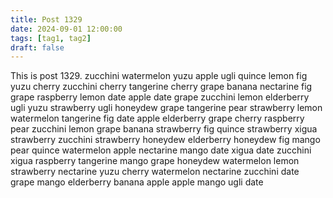 ```yaml
---
title: Post 1329
date: 2024-09-01 12:00:00
tags: [tag1, tag2]
draft: false
---
```

This is post 1329.
zucchini
watermelon
yuzu
apple
ugli
quince
lemon
fig
yuzu
cherry
zucchini
cherry
tangerine
cherry
grape
banana
nectarine
fig
grape
raspberry
lemon
date
apple
date
grape
zucchini
lemon
elderberry
ugli
yuzu
strawberry
ugli
honeydew
grape
tangerine
pear
strawberry
lemon
watermelon
tangerine
fig
date
apple
elderberry
grape
cherry
raspberry
pear
zucchini
lemon
grape
banana
strawberry
fig
quince
strawberry
xigua
strawberry
zucchini
strawberry
honeydew
elderberry
honeydew
fig
mango
pear
quince
watermelon
apple
nectarine
mango
date
xigua
date
zucchini
xigua
raspberry
tangerine
mango
grape
honeydew
watermelon
lemon
strawberry
nectarine
yuzu
cherry
watermelon
nectarine
zucchini
date
grape
mango
elderberry
banana
apple
apple
mango
ugli
date
